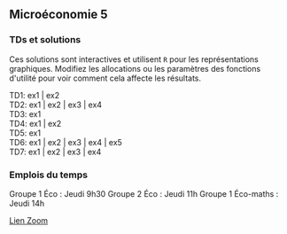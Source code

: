 
## Microéconomie 5

### TDs et solutions

Ces solutions sont interactives et utilisent `R` pour les représentations graphiques. Modifiez les allocations ou les paramètres des fonctions d'utilité pour voir comment cela affecte les résultats.

TD1: ex1 
  \| ex2  
TD2: ex1 
  \| ex2 
  \| ex3 
  \| ex4  
TD3: ex1  
TD4: ex1 
  \| ex2  
TD5: ex1  
TD6: ex1
  \| ex2
  \| ex3
  \| ex4
  \| ex5  
TD7: ex1
  \| ex2
  \| ex3
  \| ex4  

### Emplois du temps

Groupe 1 Éco : Jeudi 9h30
Groupe 2 Éco : Jeudi 11h
Groupe 1 Éco-maths : Jeudi 14h

[Lien Zoom](https://ut-capitole-fr.zoom.us/j/95728405507?pwd=b0hld29xM3M1TkE1M0dkbGkrZHhMUT09)



